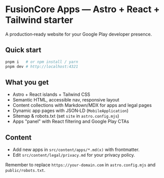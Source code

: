 # FusionCore Apps — Astro + React + Tailwind starter

A production‑ready website for your Google Play developer presence.

## Quick start

```bash
pnpm i   # or npm install / yarn
pnpm dev # http://localhost:4321
```

## What you get

- Astro + React islands + Tailwind CSS
- Semantic HTML, accessible nav, responsive layout
- Content collections with Markdown/MDX for apps and legal pages
- Dynamic app pages with JSON‑LD (`MobileApplication`)
- Sitemap & robots.txt (set `site` in `astro.config.mjs`)
- Apps "panel" with React filtering and Google Play CTAs

## Content

- Add new apps in `src/content/apps/*.md(x)` with frontmatter.
- Edit `src/content/legal/privacy.md` for your privacy policy.

Remember to replace `https://your-domain.com` in `astro.config.mjs` and `public/robots.txt`.
